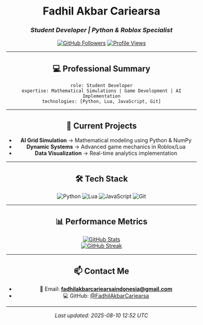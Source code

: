 <div align="center">

# **Fadhil Akbar Cariearsa**
### *Student Developer | Python & Roblox Specialist*

[![GitHub Followers](https://img.shields.io/github/followers/FadhilAkbarCariearsa?label=Follow&style=social)](https://github.com/FadhilAkbarCariearsa)
[![Profile Views](https://komarev.com/ghpvc/?username=FadhilAkbarCariearsa&color=blueviolet&style=flat-square)](https://github.com/FadhilAkbarCariearsa)

---

## 💻 **Professional Summary**
`role: Student Developer`  
`expertise: Mathematical Simulations | Game Development | AI Implementation`  
`technologies: [Python, Lua, JavaScript, Git]`

---

## 🚀 **Current Projects**
- **AI Grid Simulation** → Mathematical modeling using Python & NumPy  
- **Dynamic Systems** → Advanced game mechanics in Roblox/Lua  
- **Data Visualization** → Real-time analytics implementation  

---

## 🛠 **Tech Stack**
![Python](https://img.shields.io/badge/Python-3776AB?logo=python&logoColor=white)
![Lua](https://img.shields.io/badge/Lua-2C2D72?logo=lua&logoColor=white)
![JavaScript](https://img.shields.io/badge/JavaScript-F7DF1E?logo=javascript&logoColor=black)
![Git](https://img.shields.io/badge/Git-F05032?logo=git&logoColor=white)

---

## 📊 **Performance Metrics**
[![GitHub Stats](https://github-readme-stats.vercel.app/api?username=FadhilAkbarCariearsa&show_icons=true&theme=tokyonight&hide_border=true)](https://github.com/anuraghazra/github-readme-stats)  
[![GitHub Streak](https://streak-stats.demolab.com?user=FadhilAkbarCariearsa&theme=tokyonight&hide_border=true)](https://git.io/streak-stats)

---

## 📫 **Contact Me**
- 📧 Email: **fadhilakbarcariearsaindonesia@gmail.com**
- 💻 GitHub: [@FadhilAkbarCariearsa](https://github.com/FadhilAkbarCariearsa)

---

*Last updated: 2025-08-10 12:52 UTC*

</div>